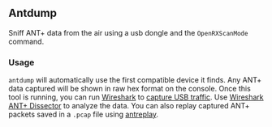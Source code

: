 ## Antdump

Sniff ANT+ data from the air using a usb dongle and the `OpenRXScanMode` command.

### Usage
`antdump` will automatically use the first compatible device it finds. Any ANT+ data captured will be shown in raw hex format on the console.
Once this tool is running, you can run [Wireshark](https://www.wireshark.org) to [capture USB traffic](https://wiki.wireshark.org/CaptureSetup/USB).
Use [Wireshark ANT+ Dissector](https://github.com/half2me/wireshark-antplus-dissector) to analyze the data.
You can also replay captured ANT+ packets saved in a `.pcap` file using [antreplay](https://github.com/half2me/antreplay).
